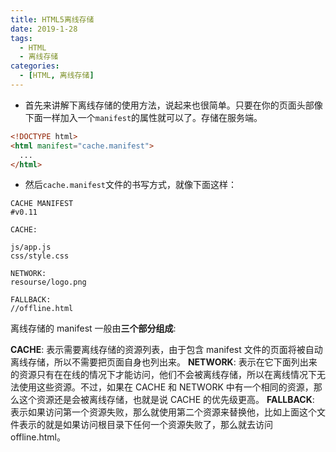 ```yaml
---
title: HTML5离线存储
date: 2019-1-28
tags:
  - HTML
  - 离线存储
categories:
  - [HTML, 离线存储]
---
```


- 首先来讲解下离线存储的使用方法，说起来也很简单。只要在你的页面头部像下面一样加入一个`manifest`的属性就可以了。存储在服务端。

```html
<!DOCTYPE html>
<html manifest="cache.manifest">
  ...
</html>
```

- 然后`cache.manifest`文件的书写方式，就像下面这样：

```manifest
CACHE MANIFEST
#v0.11

CACHE:

js/app.js
css/style.css

NETWORK:
resourse/logo.png

FALLBACK:
//offline.html
```

离线存储的 manifest 一般由**三个部分组成**:

**CACHE**: 表示需要离线存储的资源列表，由于包含 manifest 文件的页面将被自动离线存储，所以不需要把页面自身也列出来。
**NETWORK**: 表示在它下面列出来的资源只有在在线的情况下才能访问，他们不会被离线存储，所以在离线情况下无法使用这些资源。不过，如果在 CACHE 和 NETWORK 中有一个相同的资源，那么这个资源还是会被离线存储，也就是说 CACHE 的优先级更高。
**FALLBACK**: 表示如果访问第一个资源失败，那么就使用第二个资源来替换他，比如上面这个文件表示的就是如果访问根目录下任何一个资源失败了，那么就去访问 offline.html。
